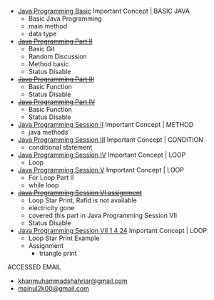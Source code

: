 + [Java Programming Basic](https://youtu.be/aWJ1kwVM3oM) Important Concept | BASIC JAVA
  - Basic Java Programming
  - main method
  - data type
+ ~~[Java Programming Part II](https://youtu.be/koYk7PlXnjE)~~
  - Basic Git
  - Random Discussion
  - Method basic
  - Status Disable   
+ ~~[Java Programming Part III](https://youtu.be/NYI2maNkAhI)~~
  - Basic Function
  - Status Disable 
+ ~~[Java Programming Part IV](https://youtu.be/PduOWbxEuxo)~~
  - Basic Function
  - Status Disable
+ [Java Programming Session II](https://youtu.be/mizjBujjXO4) Important Concept | METHOD
  - java methods
+ [Java Programming Session III](https://youtu.be/EuXAUXTN68w) Important Concept | CONDITION
  - conditional statement
+ [Java Programming Session IV](https://youtu.be/Z4qZyAlTXzU) Important Concept | LOOP
  - Loop
+ [Java Programming Session V](https://youtu.be/0IESKITBroU) Important Concept | LOOP
  - For Loop Part II
  - while loop
+ ~~[Java Programming Session VI assignment](https://youtu.be/P0OlOXMK-t4)~~
  - Loop Star Print, Rafid is not available
  - electricity gone
  - covered this part in Java Programming Session VII
  - Status Disable
+ [Java Programming Session VII 1 4 24](https://youtu.be/JQviZrhUfJY) Important Concept | LOOP
  - Loop Star Print Example
  - Assignment
    - triangle print  


ACCESSED EMAIL

- khanmuhammadshahriar@gmail.com 
- mainul2k00@gmail.com
